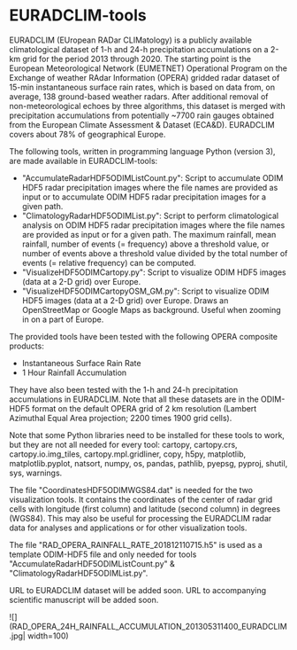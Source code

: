 # EURADCLIM-tools
EURADCLIM (EUropean RADar CLIMatology) is a publicly available climatological dataset of 1-h and 24-h precipitation accumulations on a 2-km grid for the period 2013 through 2020. The starting point is the European Meteorological Network (EUMETNET) Operational Program on the Exchange of weather RAdar Information (OPERA) gridded radar dataset of 15-min instantaneous surface rain rates, which is based on data from, on average, 138 ground-based weather radars. After additional removal of non-meteorological echoes by three algorithms, this dataset is merged with precipitation accumulations from potentially ~7700 rain gauges obtained from the European Climate Assessment & Dataset (ECA&D). EURADCLIM covers about 78\% of geographical Europe.

The following tools, written in programming language Python (version 3), are made available in EURADCLIM-tools:
- "AccumulateRadarHDF5ODIMListCount.py": Script to accumulate ODIM HDF5 radar precipitation images where the file names are provided as input or to accumulate ODIM HDF5 radar precipitation images for a given path.
- "ClimatologyRadarHDF5ODIMList.py": Script to perform climatological analysis on ODIM HDF5 radar precipitation images where the file names are provided as input or for a given path. The maximum rainfall, mean rainfall, number of events (= frequency) above a threshold value, or number of events above a threshold value divided by the total number of events (= relative frequency) can be computed.
- "VisualizeHDF5ODIMCartopy.py": Script to visualize ODIM HDF5 images (data at a 2-D grid) over Europe.
- "VisualizeHDF5ODIMCartopyOSM_GM.py": Script to visualize ODIM HDF5 images (data at a 2-D grid) over Europe. Draws an OpenStreetMap or Google Maps as background. Useful when zooming in on a part of Europe.

The provided tools have been tested with the following OPERA composite products:
- Instantaneous Surface Rain Rate
- 1 Hour Rainfall Accumulation

They have also been tested with the 1-h and 24-h precipitation accumulations in EURADCLIM. Note that all these datasets are in the ODIM-HDF5 format on the default OPERA grid of 2 km resolution (Lambert Azimuthal Equal Area projection; 2200 times 1900 grid cells).

Note that some Python libraries need to be installed for these tools to work, but they are not all needed for every tool: cartopy, cartopy.crs, cartopy.io.img_tiles, cartopy.mpl.gridliner, copy, h5py, matplotlib, matplotlib.pyplot, natsort, numpy, os, pandas, pathlib, pyepsg, pyproj, shutil, sys, warnings.

The file "CoordinatesHDF5ODIMWGS84.dat" is needed for the two visualization tools. It contains the coordinates of the center of radar grid cells with longitude (first column) and latitude (second column) in degrees (WGS84). This may also be useful for processing the EURADCLIM radar data for analyses and applications or for other visualization tools.

The file "RAD_OPERA_RAINFALL_RATE_201812110715.h5" is used as a template ODIM-HDF5 file and only needed for tools "AccumulateRadarHDF5ODIMListCount.py" & "ClimatologyRadarHDF5ODIMList.py".

URL to EURADCLIM dataset will be added soon.
URL to accompanying scientific manuscript will be added soon.

![](RAD_OPERA_24H_RAINFALL_ACCUMULATION_201305311400_EURADCLIM.jpg| width=100)

